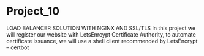 # Project_10
LOAD BALANCER SOLUTION WITH NGINX AND SSL/TLS
In this project we will register our website with LetsEnrcypt Certificate Authority, to automate certificate issuance, we will use a shell client recommended by LetsEncrypt – certbot
